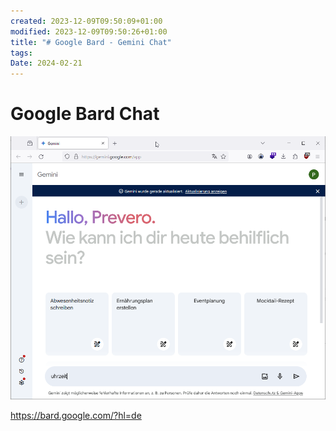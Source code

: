 ```yaml
---
created: 2023-12-09T09:50:09+01:00
modified: 2023-12-09T09:50:26+01:00
title: "# Google Bard - Gemini Chat"
tags: 
Date: 2024-02-21
---
```



# Google Bard Chat

![](../_asset/2023-12-09_GoogleChat_image_1.png)

<https://bard.google.com/?hl=de>
